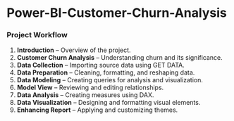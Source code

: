 # Power-BI-Customer-Churn-Analysis
### Project Workflow
1. **Introduction** – Overview of the project.
2. **Customer Churn Analysis** – Understanding churn and its significance.
3. **Data Collection** – Importing source data using GET DATA.
4. **Data Preparation** – Cleaning, formatting, and reshaping data.
5. **Data Modeling** – Creating queries for analysis and visualization.
6. **Model View** – Reviewing and editing relationships.
7. **Data Analysis** – Creating measures using DAX.
8. **Data Visualization** – Designing and formatting visual elements.
9. **Enhancing Report** – Applying and customizing themes.

